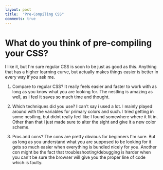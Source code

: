 ```yaml
---
layout: post
title:  "Pre-Compiling CSS"
comments: true
---
```


#   What do you think of pre-compiling your CSS?

I like it, but I'm sure regular CSS is soon to be just as good as this. Anything that has a higher learning curve, but actually makes things easier is better in every way if you ask me.

1.  Compare to regular CSS?
    It really feels easier and faster to work with as long as you know what you are looking for. The nestling is amazing as well, as i feel it saves so much time and thought.

2.  Which techniques did you use?
    I can't say i used a lot. I mainly played around with the variables for primary colors and such. I tried getting in some nestling, but didnt really feel like I found somewhere where it fit in.
    Other than that i just made sure to alter the sight and give it a new color scheme.

3.  Pros and cons?
    The cons are pretty obvious for beginners I'm sure. But as long as you understand what you are supposed to be looking for it gets so much easier when everything is bundled nicely for you.
    Another con might be the fact that troubleshooting/debugging is harder when you can't be sure the browser will give you the proper line of code which is faulty.